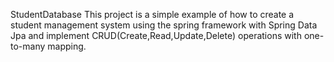 StudentDatabase
This project is a simple example of how to create a student management system using the spring framework with Spring Data Jpa and implement CRUD(Create,Read,Update,Delete) operations with one-to-many mapping.
